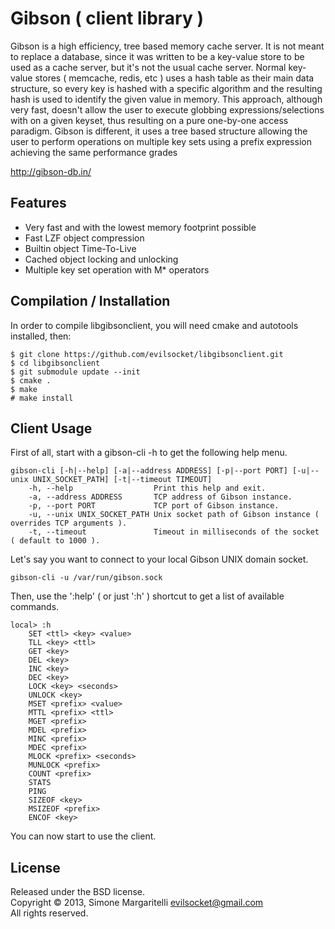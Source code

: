 Gibson ( client library )
===

Gibson is a high efficiency, tree based memory cache server. It is not meant to replace a database, since it was written to be a key-value store to be used as a cache server, but it's not the usual cache server.
Normal key-value stores ( memcache, redis, etc ) uses a hash table as their main data structure, so every key is hashed with a specific algorithm and the resulting hash is used to identify the given value in memory. This approach, although very fast, doesn't allow the user to execute globbing expressions/selections with on a given keyset, thus resulting on a pure one-by-one access paradigm.
Gibson is different, it uses a tree based structure allowing the user to perform operations on multiple key sets using a prefix expression achieving the same performance grades

<http://gibson-db.in/>  

Features
---
* Very fast and with the lowest memory footprint possible
* Fast LZF object compression
* Builtin object Time-To-Live
* Cached object locking and unlocking
* Multiple key set operation with M* operators 


Compilation / Installation
---
In order to compile libgibsonclient, you will need cmake and autotools installed, then:

    $ git clone https://github.com/evilsocket/libgibsonclient.git
    $ cd libgibsonclient
    $ git submodule update --init
    $ cmake .
    $ make
    # make install

Client Usage
---
First of all, start with a gibson-cli -h to get the following help menu.

    gibson-cli [-h|--help] [-a|--address ADDRESS] [-p|--port PORT] [-u|--unix UNIX_SOCKET_PATH] [-t|--timeout TIMEOUT]
        -h, --help            	    Print this help and exit.
        -a, --address ADDRESS   	TCP address of Gibson instance.
        -p, --port PORT   		    TCP port of Gibson instance.
        -u, --unix UNIX_SOCKET_PATH Unix socket path of Gibson instance ( overrides TCP arguments ).
        -t, --timeout               Timeout in milliseconds of the socket ( default to 1000 ).

Let's say you want to connect to your local Gibson UNIX domain socket.

    gibson-cli -u /var/run/gibson.sock

Then, use the ':help' ( or just ':h' ) shortcut to get a list of available commands.

    local> :h
        SET <ttl> <key> <value>
        TLL <key> <ttl>
        GET <key>
        DEL <key>
        INC <key>
        DEC <key>
        LOCK <key> <seconds>
        UNLOCK <key>
        MSET <prefix> <value>
        MTTL <prefix> <ttl>
        MGET <prefix>
        MDEL <prefix>
        MINC <prefix>
        MDEC <prefix>
        MLOCK <prefix> <seconds>
        MUNLOCK <prefix>
        COUNT <prefix>
        STATS
        PING
        SIZEOF <key>
        MSIZEOF <prefix>
        ENCOF <key>

You can now start to use the client.

License
---

Released under the BSD license.  
Copyright &copy; 2013, Simone Margaritelli <evilsocket@gmail.com>  
All rights reserved.
